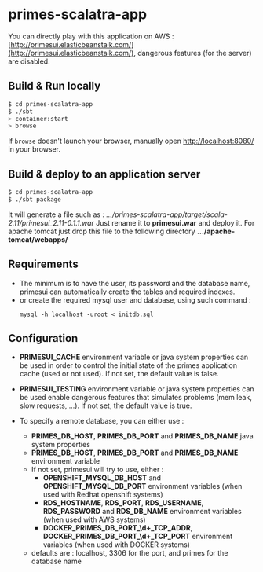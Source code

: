 # primes-scalatra-app #

You can directly play with this application on AWS : [http://primesui.elasticbeanstalk.com/](http://primesui.elasticbeanstalk.com/), dangerous features (for the server) are disabled.

## Build & Run locally ##

```sh
$ cd primes-scalatra-app
$ ./sbt
> container:start
> browse
```

If `browse` doesn't launch your browser, manually open [http://localhost:8080/](http://localhost:8080/) in your browser.

## Build & deploy to an application server  ##

```sh
$ cd primes-scalatra-app
$ ./sbt package
```
It will generate a file such as : 
*.../primes-scalatra-app/target/scala-2.11/primesui_2.11-0.1.1.war*
Just rename it to **primesui.war** and deploy it. For apache tomcat just drop this file to the following directory
**.../apache-tomcat/webapps/** 

## Requirements  ##

 - The minimum is to have the user, its password and the database name, primesui can automatically create the tables and required indexes.
 - or create the required mysql user and database, using such command :
   ```
   mysql -h localhost -uroot < initdb.sql
   ```


## Configuration ##

 * **PRIMESUI_CACHE** environment variable or java system properties can be used in order
   to control the initial state of the primes application cache (used or not used).
   If not set, the default value is false.

 * **PRIMESUI_TESTING** environment variable or java system properties can be used enable
   dangerous features that simulates problems (mem leak, slow requests, ...).
   If not set, the default value is true.

 * To specify a remote database, you can either use :
   - **PRIMES_DB_HOST**, **PRIMES_DB_PORT** and **PRIMES_DB_NAME** java system properties
   - **PRIMES_DB_HOST**, **PRIMES_DB_PORT** and **PRIMES_DB_NAME** environment variable
   - If not set, primesui will try to use, either : 
     - **OPENSHIFT_MYSQL_DB_HOST** and **OPENSHIFT_MYSQL_DB_PORT** environment variables (when used with Redhat openshift systems)
     - **RDS_HOSTNAME**, **RDS_PORT**, **RDS_USERNAME**, **RDS_PASSWORD** and **RDS_DB_NAME** environment variables (when used with AWS systems)
     - **DOCKER_PRIMES_DB_PORT_\d+_TCP_ADDR**, **DOCKER_PRIMES_DB_PORT_\d+_TCP_PORT** environment variables (when used with DOCKER systems)
   - defaults are : localhost, 3306 for the port, and primes for the database name



